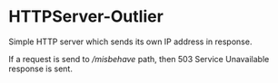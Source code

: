 # HTTPServer-Outlier
Simple HTTP server which sends its own IP address in response.

If a request is send to _*/misbehave*_ path, then 503 Service Unavailable response is sent.

